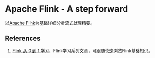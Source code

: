 # Apache Flink - A step forward

以[Apache Flink](https://flink.apache.org/ "apache flink")为基础详细分析流式处理精要。

## References

1. [Flink 从 0 到 1 学习](http://www.54tianzhisheng.cn/2018/10/13/flink-introduction/)，Flink学习系列文章，可跟随快速浏览Flink基础知识。

